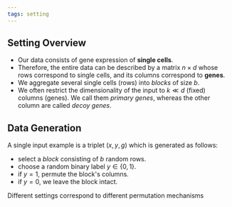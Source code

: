 ```yaml
---
tags: setting
---
```



## Setting Overview
- Our data consists of gene expression of **single cells**. 
- Therefore, the entire data can be described by a matrix $n \times d$ whose rows correspond to single cells, and its columns correspond to **genes**.
- We aggregate several single cells (rows) into *blocks* of size $b$.
- We often restrict the dimensionality of the input to $k\ll d$ (fixed) columns (genes). We call them *primary genes*, whereas the other column are called *decoy genes*.


## Data Generation
A single input example is a triplet $(x,y,g)$ which is generated as follows:
- select a *block* consisting of $b$ random rows.
- choose a random binary label $y \in \{0,1\}$. 
- if $y=1$, permute the block's columns.
- if $y=0$, we leave the block intact.

Different settings correspond to different permutation mechanisms


